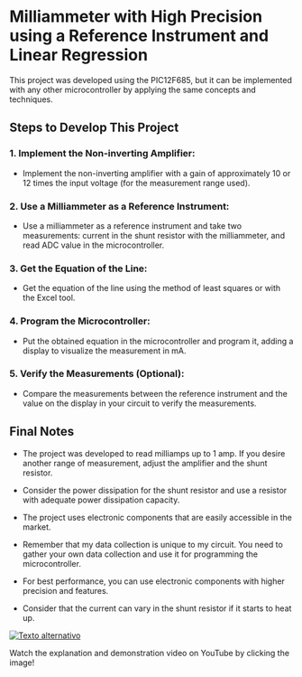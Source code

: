 # Milliammeter with High Precision using a Reference Instrument and Linear Regression

This project was developed using the PIC12F685, but it can be implemented with any other microcontroller by applying the same concepts and techniques.

## Steps to Develop This Project

### 1. Implement the Non-inverting Amplifier:

- Implement the non-inverting amplifier with a gain of approximately 10 or 12 times the input voltage (for the measurement range used).

### 2. Use a Milliammeter as a Reference Instrument:

- Use a milliammeter as a reference instrument and take two measurements: current in the shunt resistor with the milliammeter, and read ADC value in the microcontroller.

### 3. Get the Equation of the Line:

- Get the equation of the line using the method of least squares or with the Excel tool.

### 4. Program the Microcontroller:

- Put the obtained equation in the microcontroller and program it, adding a display to visualize the measurement in mA.

### 5. Verify the Measurements (Optional):

- Compare the measurements between the reference instrument and the value on the display in your circuit to verify the measurements.


## Final Notes

- The project was developed to read milliamps up to 1 amp. If you desire another range of measurement, adjust the amplifier and the shunt resistor.

- Consider the power dissipation for the shunt resistor and use a resistor with adequate power dissipation capacity.

- The project uses electronic components that are easily accessible in the market.

- Remember that my data collection is unique to my circuit. You need to gather your own data collection and use it for programming the microcontroller.

- For best performance, you can use electronic components with higher precision and features.

- Consider that the current can vary in the shunt resistor if it starts to heat up.


[![Texto alternativo](https://img.youtube.com/vi/xf6562S__Sg/maxresdefault.jpg)](https://www.youtube.com/watch?v=xf6562S__Sg)

Watch the explanation and demonstration video on YouTube by clicking the image!
